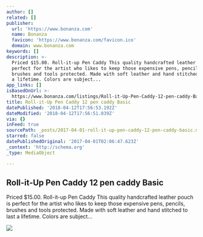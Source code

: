 ```yaml
---
author: []
related: []
publisher:
  url: 'https://www.bonanza.com'
  name: Bonanza
  favicon: 'https://www.bonanza.com/favicon.ico'
  domain: www.bonanza.com
keywords: []
description: >-
  Priced $15.00. Roll-it-up Pen Caddy This quality handcrafted leather pouch is
  perfect for the artist who likes to keep those expensive pens, pencils,
  brushes and tools protected. Made with soft leather and hand stitched to last
  a lifetime. Colors are subject...
app_links: []
isBasedOnUrl: >-
  https://www.bonanza.com/listings/Roll-it-Up-Pen-Caddy-12-pen-caddy-Basic/294809788
title: Roll-it-Up Pen Caddy 12 pen caddy Basic
datePublished: '2018-04-12T17:56:53.192Z'
dateModified: '2018-04-12T17:56:51.039Z'
via: {}
inFeed: true
sourcePath: _posts/2017-04-01-roll-it-up-pen-caddy-12-pen-caddy-basic.md
starred: false
datePublishedOriginal: '2017-04-01T02:06:47.623Z'
_context: 'http://schema.org'
_type: MediaObject

---
```

<article style=""><h1>Roll-it-Up Pen Caddy 12 pen caddy Basic</h1><p>Priced $15.00. Roll-it-up Pen Caddy This quality handcrafted leather pouch is perfect for the artist who likes to keep those expensive pens, pencils, brushes and tools protected. Made with soft leather and hand stitched to last a lifetime. Colors are subject...</p><img src="https://images.bonanzastatic.com/afu/images/2501/4383/35/12pk1.2.jpg" /></article>